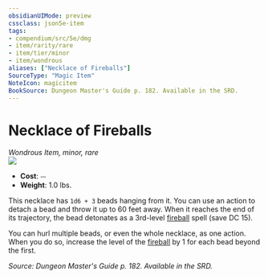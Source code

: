 ```yaml
---
obsidianUIMode: preview
cssclass: json5e-item
tags:
- compendium/src/5e/dmg
- item/rarity/rare
- item/tier/minor
- item/wondrous
aliases: ["Necklace of Fireballs"]
SourceType: "Magic Item"
NoteIcon: magicitem
BookSource: Dungeon Master's Guide p. 182. Available in the SRD.
---
```

# Necklace of Fireballs
*Wondrous Item, minor, rare*  
![](/2-Mechanics/CLI/items/img/necklace-of-fireballs.webp#right)  

- **Cost**: ⏤
- **Weight**: 1.0 lbs.

This necklace has `1d6 + 3` beads hanging from it. You can use an action to detach a bead and throw it up to 60 feet away. When it reaches the end of its trajectory, the bead detonates as a 3rd-level [fireball](/2-Mechanics/CLI/spells/fireball.md) spell (save DC 15).

You can hurl multiple beads, or even the whole necklace, as one action. When you do so, increase the level of the [fireball](/2-Mechanics/CLI/spells/fireball.md) by 1 for each bead beyond the first.

*Source: Dungeon Master's Guide p. 182. Available in the SRD.*